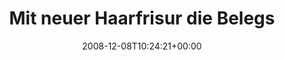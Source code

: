 ---
retweeted: false
source: <a href="http://twitter.com" rel="nofollow">Twitter Web Client</a>
entities:
  hashtags:
  - text: kopfhörerkompatibel
    indices:
    - '70'
    - '90'
  symbols: []
  user_mentions: []
  urls: []
display_text_range:
- '0'
- '90'
favorite_count: '0'
id_str: '1044825852'
truncated: false
retweet_count: '0'
id: '1044825852'
created_at: Mon Dec 08 10:24:21 +0000 2008
favorited: false
full_text: 'Mit neuer Haarfrisur die Belegschaft amüsiert. Dabei ist sie doch nur
  #kopfhörerkompatibel'
lang: de
tags:
- kopfhörerkompatibel
- pesos:twitter
date: '2008-12-08T10:24:21+00:00'
src: https://twitter.com/bascht/status/1044825852
original_url: https://twitter.com/bascht/status/1044825852
type: twitter_tweet
text: 'Mit neuer Haarfrisur die Belegschaft amüsiert. Dabei ist sie doch nur #kopfhörerkompatibel'
title: Mit neuer Haarfrisur die Belegs

---